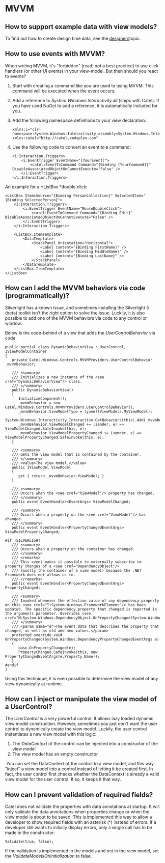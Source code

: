 # MVVM

## How to support example data with view models?

To find out how to create design time data, see the [designers](Designers)topic.

## How to use events with MVVM?

When writing MVVM, it's "forbidden" (read: not a best practice) to use click handlers (or other UI events) in your view-model. But then should you react to events?

1.  Start with creating a command like you are used to using MVVM. This command will be executed when the event occurs.
2.  Add a reference to *System.Windows.Interactivity.dll* (ships with Catel). If you have used NuGet to add a reference, it is automatically included for you.
3.  Add the following namespace definitions to your view declaration:

    ```
    xmlns:i="clr-namespace:System.Windows.Interactivity;assembly=System.Windows.Interactivity"
    xmlns:catel="http://catel.codeplex.com"
    ```

4.  Use the following code to convert an event to a command:

    ```
    <i:Interaction.Triggers>
        <i:EventTrigger EventName="[YourEvent]">
            <catel:EventToCommand Command="{Binding [YourCommand]}" DisableAssociatedObjectOnCannotExecute="False" />
        </i:EventTrigger>
    </i:Interaction.Triggers>
    ```

An example for a *ListBox *double click:

```
<ListBox ItemsSource="{Binding PersonCollection}" SelectedItem="{Binding SelectedPerson}">
    <i:Interaction.Triggers>
        <i:EventTrigger EventName="MouseDoubleClick">
            <catel:EventToCommand Command="{Binding Edit}" DisableAssociatedObjectOnCannotExecute="False" />
        </i:EventTrigger>
    </i:Interaction.Triggers>
            
    <ListBox.ItemTemplate>
        <DataTemplate>
            <StackPanel Orientation="Horizontal">
                <Label Content="{Binding FirstName}" />
                <Label Content="{Binding MiddleName}" />
                <Label Content="{Binding LastName}" />
            </StackPanel>
        </DataTemplate>
    </ListBox.ItemTemplate>
</ListBox>
```

## How can I add the MVVM behaviors via code (programmatically)?

Silverlight has a known issue, and sometimes installing the Silverlight 5 (beta) toolkit isn't the right option to solve the issue. Luckily, it is also possible to add one of the MVVM behaviors via code to any control or window.

Below is the code-behind of a view that adds the *UserControlBehavior* via code:

```
public partial class DynamicBehaviorView : UserControl, IViewModelContainer
{
   private Catel.Windows.Controls.MVVMProviders.UserControlBehavior _mvvmBehavior;
   
   /// <summary>
   /// Initializes a new instance of the <see cref="DynamicBehaviorView"/> class.
   /// </summary>
   public DynamicBehaviorView()
   {
      InitializeComponent();
      _mvvmBehavior = new Catel.Windows.Controls.MVVMProviders.UserControlBehavior();
      _mvvmBehavior.ViewModelType = typeof(ViewModels.MyViewModel);
      System.Windows.Interactivity.Interaction.GetBehaviors(this).Add(_mvvmBehavior);
      _mvvmBehavior.ViewModelChanged += (sender, e) => ViewModelChanged.SafeInvoke(this, e);
      _mvvmBehavior.ViewModelPropertyChanged += (sender, e) => ViewModelPropertyChanged.SafeInvoke(this, e);
   }

   /// <summary>
   /// Gets the view model that is contained by the container.
   /// </summary>
   /// <value>The view model.</value>
   public IViewModel ViewModel
   {
      get { return _mvvmBehavior.ViewModel; }
   }

   /// <summary>
   /// Occurs when the <see cref="ViewModel"/> property has changed.
   /// </summary>
   public event EventHandler<EventArgs> ViewModelChanged;

   /// <summary>
   /// Occurs when a property on the <see cref="ViewModel"/> has changed.
   /// </summary>
   public event EventHandler<PropertyChangedEventArgs> ViewModelPropertyChanged;

#if !SILVERLIGHT
   /// <summary>
   /// Occurs when a property on the container has changed.
   /// </summary>
   /// <remarks>
   /// This event makes it possible to externally subscribe to property changes of a <see cref="DependencyObject"/>
   /// (mostly the container of a view model) because the .NET Framework does not allows us to.
   /// </remarks>
   public event EventHandler<PropertyChangedEventArgs> PropertyChanged;
   
   /// <summary>
   /// Invoked whenever the effective value of any dependency property on this <see cref="T:System.Windows.FrameworkElement"/> has been updated. The specific dependency property that changed is reported in the arguments parameter. Overrides <see cref="M:System.Windows.DependencyObject.OnPropertyChanged(System.Windows.DependencyPropertyChangedEventArgs)"/>.
   /// </summary>
   /// <param name="e">The event data that describes the property that changed, as well as old and new values.</param>
   protected override void OnPropertyChanged(System.Windows.DependencyPropertyChangedEventArgs e)
   {
      base.OnPropertyChanged(e);
      PropertyChanged.SafeInvoke(this, new PropertyChangedEventArgs(e.Property.Name));
   }         
#endif      
}
```

Using this technique, it is even possible to determine the view model of any view dynamically at runtime.

## How can I inject or manipulate the view model of a UserControl?

The *UserControl* is a very powerful control. It allows lazy loaded dynamic view model construction. However, sometimes you just don't want the user control to dynamically create the view model. Luckily, the user control instantiates a new view model with this logic:

1.  The *DataContext* of the control can be injected into a constructor of the view model
2.  The view model has an empty constructor

 You can set the DataContext of the control to a view model, and this way "inject" a view model into a control instead of letting it be created first. In fact, the user control first checks whether the DataContext is already a valid view model for the user control. If so, it keeps it that way.

## How can I prevent validation of required fields?

Catel does not validate the properties with data annotations at startup. It will only validate the data annotations when properties change or when the view model is about to be saved. This is implemented this way to allow a developer to show required fields with an asterisk (\*) instead of errors. If a developer still wants to initially display errors, only a single call has to be made in the constructor:

```
Validate(true, false);
```

If the validation is implemented in the models and not in the view model, set the *ValidateModelsOnInitialization* to false.

 

